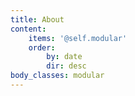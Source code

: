 ```yaml
---
title: About
content:
    items: '@self.modular'
    order:
        by: date
        dir: desc
body_classes: modular
---
```


